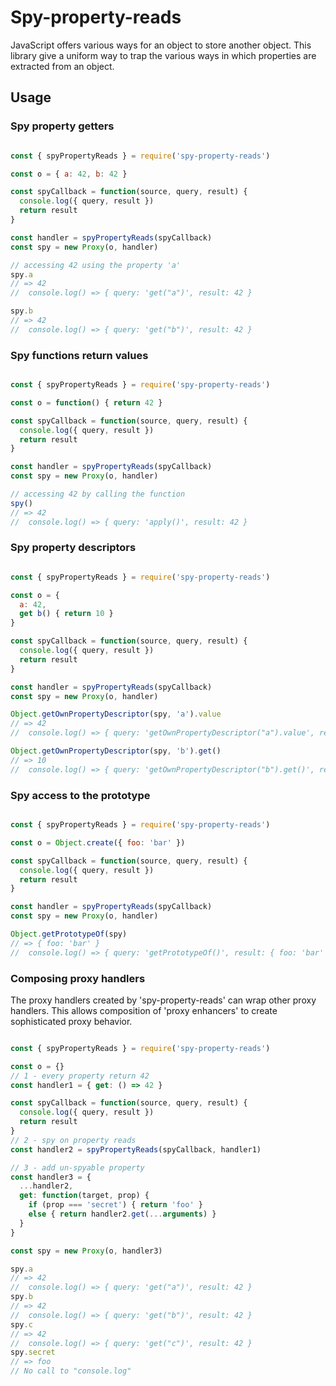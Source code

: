 # Spy-property-reads

JavaScript offers various ways for an object to store another object.
This library give a uniform way to trap the various ways in which properties are extracted from an object.

## Usage

### Spy property getters

```javascript

const { spyPropertyReads } = require('spy-property-reads')

const o = { a: 42, b: 42 }

const spyCallback = function(source, query, result) {
  console.log({ query, result })
  return result
}

const handler = spyPropertyReads(spyCallback)
const spy = new Proxy(o, handler)

// accessing 42 using the property 'a'
spy.a
// => 42
//  console.log() => { query: 'get("a")', result: 42 } 

spy.b
// => 42
//  console.log() => { query: 'get("b")', result: 42 } 

```

### Spy functions return values


```javascript

const { spyPropertyReads } = require('spy-property-reads')

const o = function() { return 42 }

const spyCallback = function(source, query, result) {
  console.log({ query, result })
  return result
}

const handler = spyPropertyReads(spyCallback)
const spy = new Proxy(o, handler)

// accessing 42 by calling the function
spy()
// => 42
//  console.log() => { query: 'apply()', result: 42 } 

```

### Spy property descriptors

```javascript

const { spyPropertyReads } = require('spy-property-reads')

const o = {
  a: 42,
  get b() { return 10 }
}

const spyCallback = function(source, query, result) {
  console.log({ query, result })
  return result
}

const handler = spyPropertyReads(spyCallback)
const spy = new Proxy(o, handler)

Object.getOwnPropertyDescriptor(spy, 'a').value
// => 42
//  console.log() => { query: 'getOwnPropertyDescriptor("a").value', result: 42 } 

Object.getOwnPropertyDescriptor(spy, 'b').get()
// => 10
//  console.log() => { query: 'getOwnPropertyDescriptor("b").get()', result: 10 } 
```

### Spy access to the prototype

```javascript

const { spyPropertyReads } = require('spy-property-reads')

const o = Object.create({ foo: 'bar' })

const spyCallback = function(source, query, result) {
  console.log({ query, result })
  return result
}

const handler = spyPropertyReads(spyCallback)
const spy = new Proxy(o, handler)

Object.getPrototypeOf(spy)
// => { foo: 'bar' }
//  console.log() => { query: 'getPrototypeOf()', result: { foo: 'bar' } } 

```

### Composing proxy handlers

The proxy handlers created by 'spy-property-reads' can wrap other proxy handlers.
This allows composition of 'proxy enhancers' to create sophisticated
proxy behavior.

```javascript

const { spyPropertyReads } = require('spy-property-reads')

const o = {}
// 1 - every property return 42
const handler1 = { get: () => 42 }

const spyCallback = function(source, query, result) {
  console.log({ query, result })
  return result
}
// 2 - spy on property reads
const handler2 = spyPropertyReads(spyCallback, handler1)

// 3 - add un-spyable property
const handler3 = {
  ...handler2,
  get: function(target, prop) {
    if (prop === 'secret') { return 'foo' }
    else { return handler2.get(...arguments) }
  }
}

const spy = new Proxy(o, handler3)

spy.a
// => 42
//  console.log() => { query: 'get("a")', result: 42 } 
spy.b
// => 42
//  console.log() => { query: 'get("b")', result: 42 } 
spy.c
// => 42
//  console.log() => { query: 'get("c")', result: 42 } 
spy.secret
// => foo
// No call to "console.log"

```
